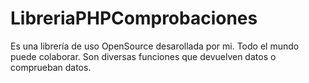 # LibreriaPHPComprobaciones
Es una librería de uso OpenSource desarollada por mi. Todo el mundo puede colaborar. Son diversas funciones que devuelven datos o comprueban datos.
